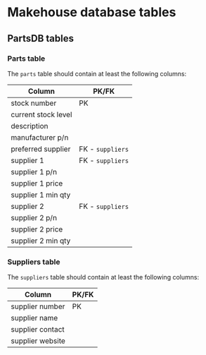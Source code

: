 # Makehouse database tables

## PartsDB tables

### Parts table
The `parts` table should contain at least the following columns:

| Column | PK/FK |
| ------ | ----- |
| stock number | PK |
| current stock level | |
| description | |
| manufacturer p/n | |
| preferred supplier | FK - `suppliers` |
| supplier 1 | FK - `suppliers` |
| supplier 1 p/n | |
| supplier 1 price | |
| supplier 1 min qty | |
| supplier 2 | FK  - `suppliers` |
| supplier 2 p/n | |
| supplier 2 price | |
| supplier 2 min qty | |

### Suppliers table
The `suppliers` table should contain at least the following columns:

| Column | PK/FK |
| ------ | ----- |
| supplier number | PK |
| supplier name | |
| supplier contact | |
| supplier website | |
